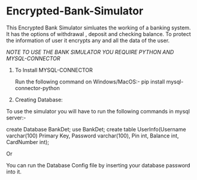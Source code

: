 # Encrypted-Bank-Simulator
This Encrypted Bank Simulator simluates the working of a banking system. It has the options of withdrawal , deposit and checking balance. To protect the information of user it encrypts any and all the data of the user.

*NOTE TO USE THE BANK SIMULATOR YOU REQUIRE PYTHON AND MYSQL-CONNECTOR*

1) To Install MYSQL-CONNECTOR
   
   Run the following command on Windows/MacOS:- pip install mysql-connector-python

3) Creating Database:
   
  To use the simulator you will have to run the following commands in mysql server:-

  create Database BankDet;
  use BankDet;
  create table UserInfo(Username varchar(100) Primary Key, Password varchar(100), Pin int, Balance int, CardNumber int);

  Or 

  You can run the Database Config file by inserting your database password into it.
